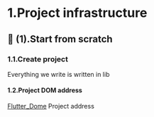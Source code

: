 
# 1.Project infrastructure

## 🙋 (1).Start from scratch

### 1.1.Create project

   Everything we write is written in lib

#### 1.2.Project DOM address

 [Flutter_Dome](https://github.com/isMrFan/Flutter_dome.git) Project address



